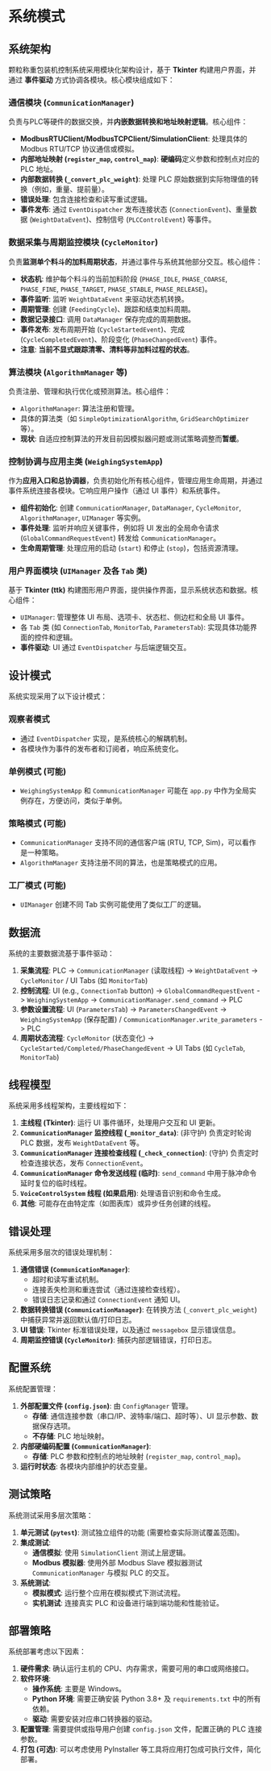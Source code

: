 # 系统模式

## 系统架构

颗粒称重包装机控制系统采用模块化架构设计，基于 **Tkinter** 构建用户界面，并通过 **事件驱动** 方式协调各模块。核心模块组成如下：

### 通信模块 (`CommunicationManager`)
负责与PLC等硬件的数据交换，并**内嵌数据转换和地址映射逻辑**。核心组件：
- **ModbusRTUClient/ModbusTCPClient/SimulationClient**: 处理具体的 Modbus RTU/TCP 协议通信或模拟。
- **内部地址映射 (`register_map`, `control_map`)**: **硬编码**定义参数和控制点对应的 PLC 地址。
- **内部数据转换 (`_convert_plc_weight`)**: 处理 PLC 原始数据到实际物理值的转换（例如，重量、提前量）。
- **错误处理**: 包含连接检查和读写重试逻辑。
- **事件发布**: 通过 `EventDispatcher` 发布连接状态 (`ConnectionEvent`)、重量数据 (`WeightDataEvent`)、控制信号 (`PLCControlEvent`) 等事件。

### 数据采集与周期监控模块 (`CycleMonitor`)
负责**监测单个料斗的加料周期状态**，并通过事件与系统其他部分交互。核心组件：
- **状态机**: 维护每个料斗的当前加料阶段 (`PHASE_IDLE`, `PHASE_COARSE`, `PHASE_FINE`, `PHASE_TARGET`, `PHASE_STABLE`, `PHASE_RELEASE`)。
- **事件监听**: 监听 `WeightDataEvent` 来驱动状态机转换。
- **周期管理**: 创建 (`FeedingCycle`)、跟踪和结束加料周期。
- **数据记录接口**: 调用 `DataManager` 保存完成的周期数据。
- **事件发布**: 发布周期开始 (`CycleStartedEvent`)、完成 (`CycleCompletedEvent`)、阶段变化 (`PhaseChangedEvent`) 事件。
- **注意**: **当前不显式跟踪清零、清料等非加料过程的状态**。

### 算法模块 (`AlgorithmManager` 等)
负责注册、管理和执行优化或预测算法。核心组件：
- `AlgorithmManager`: 算法注册和管理。
- 具体的算法类（如 `SimpleOptimizationAlgorithm`, `GridSearchOptimizer` 等）。
- **现状**: 自适应控制算法的开发目前因模拟器问题或测试策略调整而**暂缓**。

### 控制协调与应用主类 (`WeighingSystemApp`)
作为**应用入口和总协调器**，负责初始化所有核心组件，管理应用生命周期，并通过事件系统连接各模块。它响应用户操作（通过 UI 事件）和系统事件。
- **组件初始化**: 创建 `CommunicationManager`, `DataManager`, `CycleMonitor`, `AlgorithmManager`, `UIManager` 等实例。
- **事件处理**: 监听并响应关键事件，例如将 UI 发出的全局命令请求 (`GlobalCommandRequestEvent`) 转发给 `CommunicationManager`。
- **生命周期管理**: 处理应用的启动 (`start`) 和停止 (`stop`)，包括资源清理。

### 用户界面模块 (`UIManager` 及各 `Tab` 类)
基于 **Tkinter (ttk)** 构建图形用户界面，提供操作界面，显示系统状态和数据。核心组件：
- `UIManager`: 管理整体 UI 布局、选项卡、状态栏、侧边栏和全局 UI 事件。
- 各 `Tab` 类 (如 `ConnectionTab`, `MonitorTab`, `ParametersTab`): 实现具体功能界面的控件和逻辑。
- **事件驱动**: UI 通过 `EventDispatcher` 与后端逻辑交互。

## 设计模式

系统实现采用了以下设计模式：

### 观察者模式
- 通过 `EventDispatcher` 实现，是系统核心的解耦机制。
- 各模块作为事件的发布者和订阅者，响应系统变化。

### 单例模式 (可能)
- `WeighingSystemApp` 和 `CommunicationManager` 可能在 `app.py` 中作为全局实例存在，方便访问，类似于单例。

### 策略模式 (可能)
- `CommunicationManager` 支持不同的通信客户端 (RTU, TCP, Sim)，可以看作是一种策略。
- `AlgorithmManager` 支持注册不同的算法，也是策略模式的应用。

### 工厂模式 (可能)
- `UIManager` 创建不同 Tab 实例可能使用了类似工厂的逻辑。

## 数据流

系统的主要数据流基于事件驱动：

1.  **采集流程**: PLC -> `CommunicationManager` (读取线程) -> `WeightDataEvent` -> `CycleMonitor` / UI Tabs (如 `MonitorTab`)
2.  **控制流程**: UI (e.g., `ConnectionTab` button) -> `GlobalCommandRequestEvent` -> `WeighingSystemApp` -> `CommunicationManager.send_command` -> PLC
3.  **参数设置流程**: UI (`ParametersTab`) -> `ParametersChangedEvent` -> `WeighingSystemApp` (保存配置) / `CommunicationManager.write_parameters` -> PLC
4.  **周期状态流程**: `CycleMonitor` (状态变化) -> `CycleStarted/Completed/PhaseChangedEvent` -> UI Tabs (如 `CycleTab`, `MonitorTab`)

## 线程模型

系统采用多线程架构，主要线程如下：

1.  **主线程 (Tkinter)**: 运行 UI 事件循环，处理用户交互和 UI 更新。
2.  **`CommunicationManager` 监控线程 (`_monitor_data`)**: (非守护) 负责定时轮询 PLC 数据，发布 `WeightDataEvent` 等。
3.  **`CommunicationManager` 连接检查线程 (`_check_connection`)**: (守护) 负责定时检查连接状态，发布 `ConnectionEvent`。
4.  **`CommunicationManager` 命令发送线程 (临时)**: `send_command` 中用于脉冲命令延时复位的临时线程。
5.  **`VoiceControlSystem` 线程 (如果启用)**: 处理语音识别和命令生成。
6.  **其他**: 可能存在由特定库（如图表库）或异步任务创建的线程。

## 错误处理

系统采用多层次的错误处理机制：

1.  **通信错误 (`CommunicationManager`)**:
    - 超时和读写重试机制。
    - 连接丢失检测和重连尝试（通过连接检查线程）。
    - 错误日志记录和通过 `ConnectionEvent` 通知 UI。
2.  **数据转换错误 (`CommunicationManager`)**: 在转换方法 (`_convert_plc_weight`) 中捕获异常并返回默认值/打印日志。
3.  **UI 错误**: Tkinter 标准错误处理，以及通过 `messagebox` 显示错误信息。
4.  **周期监控错误 (`CycleMonitor`)**: 捕获内部逻辑错误，打印日志。

## 配置系统

系统配置管理：

1.  **外部配置文件 (`config.json`)**: 由 `ConfigManager` 管理。
    - **存储**: 通信连接参数（串口/IP、波特率/端口、超时等）、UI 显示参数、数据保存选项。
    - **不存储**: PLC 地址映射。
2.  **内部硬编码配置 (`CommunicationManager`)**: 
    - **存储**: PLC 参数和控制点的地址映射 (`register_map`, `control_map`)。
3.  **运行时状态**: 各模块内部维护的状态变量。

## 测试策略

系统测试采用多层次策略：

1.  **单元测试 (`pytest`)**: 测试独立组件的功能 (需要检查实际测试覆盖范围)。
2.  **集成测试**: 
    - **通信模拟**: 使用 `SimulationClient` 测试上层逻辑。
    - **Modbus 模拟器**: 使用外部 Modbus Slave 模拟器测试 `CommunicationManager` 与模拟 PLC 的交互。
3.  **系统测试**: 
    - **模拟模式**: 运行整个应用在模拟模式下测试流程。
    - **实机测试**: 连接真实 PLC 和设备进行端到端功能和性能验证。

## 部署策略

系统部署考虑以下因素：

1.  **硬件需求**: 确认运行主机的 CPU、内存需求，需要可用的串口或网络接口。
2.  **软件环境**: 
    - **操作系统**: 主要是 Windows。
    - **Python 环境**: 需要正确安装 Python 3.8+ 及 `requirements.txt` 中的所有依赖。
    - **驱动**: 需要安装对应串口转换器的驱动。
3.  **配置管理**: 需要提供或指导用户创建 `config.json` 文件，配置正确的 PLC 连接参数。
4.  **打包 (可选)**: 可以考虑使用 PyInstaller 等工具将应用打包成可执行文件，简化部署。 